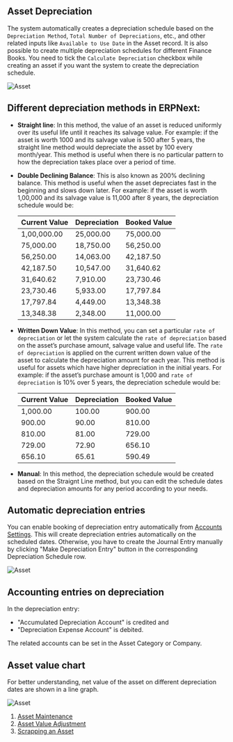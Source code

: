## Asset Depreciation

The system automatically creates a depreciation schedule based on the `Depreciation Method`, `Total Number of Depreciations`, etc., and other related inputs like `Available to Use Date` in the Asset record. It is also possible to create multiple depreciation schedules for different Finance Books. You need to tick the `Calculate Depreciation` checkbox while creating an asset if you want the system to create the depreciation schedule.

![Asset](https://docs.erpnext.com/files/depreciation-schedule.png)

## Different depreciation methods in ERPNext:

*   **Straight line**: In this method, the value of an asset is reduced uniformly over its useful life until it reaches its salvage value. For example: if the asset is worth 1000 and its salvage value is 500 after 5 years, the straight line method would depreciate the asset by 100 every month/year. This method is useful when there is no particular pattern to how the depreciation takes place over a period of time.
    
*   **Double Declining Balance**: This is also known as 200% declining balance. This method is useful when the asset depreciates fast in the beginning and slows down later. For example: if the asset is worth 1,00,000 and its salvage value is 11,000 after 8 years, the depreciation schedule would be:
    
    | Current Value | Depreciation | Booked Value |
    | --- | --- | --- |
    | 1,00,000.00 | 25,000.00 | 75,000.00 |
    | 75,000.00 | 18,750.00 | 56,250.00 |
    | 56,250.00 | 14,063.00 | 42,187.50 |
    | 42,187.50 | 10,547.00 | 31,640.62 |
    | 31,640.62 | 7,910.00 | 23,730.46 |
    | 23,730.46 | 5,933.00 | 17,797.84 |
    | 17,797.84 | 4,449.00 | 13,348.38 |
    | 13,348.38 | 2,348.00 | 11,000.00 |
    
*   **Written Down Value**: In this method, you can set a particular `rate of depreciation` or let the system calculate the `rate of depreciation` based on the asset’s purchase amount, salvage value and useful life. The `rate of depreciation` is applied on the current written down value of the asset to calculate the depreciation amount for each year. This method is useful for assets which have higher depreciation in the initial years. For example: if the asset’s purchase amount is 1,000 and `rate of depreciation` is 10% over 5 years, the depreciation schedule would be:
    
    | Current Value | Depreciation | Booked Value |
    | --- | --- | --- |
    | 1,000.00 | 100.00 | 900.00 |
    | 900.00 | 90.00 | 810.00 |
    | 810.00 | 81.00 | 729.00 |
    | 729.00 | 72.90 | 656.10 |
    | 656.10 | 65.61 | 590.49 |
    
*   **Manual**: In this method, the depreciation schedule would be created based on the Straignt Line method, but you can edit the schedule dates and depreciation amounts for any period according to your needs.
    

## Automatic depreciation entries

You can enable booking of depreciation entry automatically from [Accounts Settings](https://docs.erpnext.com/docs/v13/user/manual/en/accounts/accounts-settings). This will create depreciation entries automatically on the scheduled dates. Otherwise, you have to create the Journal Entry manually by clicking "Make Depreciation Entry" button in the corresponding Depreciation Schedule row.

![Asset](https://docs.erpnext.com/files/depreciation-entry.png)

## Accounting entries on depreciation

In the depreciation entry:

*   "Accumulated Depreciation Account" is credited and
*   "Depreciation Expense Account" is debited.

The related accounts can be set in the Asset Category or Company.

## Asset value chart

For better understanding, net value of the asset on different depreciation dates are shown in a line graph.

![Asset](https://docs.erpnext.com/files/asset-submit.png)

1.  [Asset Maintenance](https://docs.erpnext.com/docs/v13/user/manual/en/asset/asset-maintenance)
2.  [Asset Value Adjustment](https://docs.erpnext.com/docs/v13/user/manual/en/asset/asset-value-adjustment)
3.  [Scrapping an Asset](https://docs.erpnext.com/docs/v13/user/manual/en/asset/scrapping-an-asset)